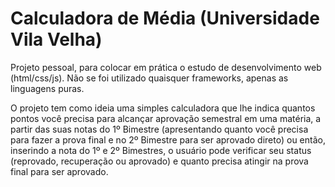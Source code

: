 # Calculadora de Média (Universidade Vila Velha)

Projeto pessoal, para colocar em prática o estudo de desenvolvimento web (html/css/js).
Não se foi utilizado quaisquer frameworks, apenas as linguagens puras.

O projeto tem como ideia uma simples calculadora que lhe indica quantos pontos você precisa para alcançar aprovação semestral em uma matéria, a partir das suas notas do 1º Bimestre (apresentando quanto você precisa para fazer a prova final e no 2º Bimestre para ser aprovado direto) ou então, inserindo a nota do 1º e 2º Bimestres, o usuário pode verificar seu status (reprovado, recuperação ou aprovado) e quanto precisa atingir na prova final para ser aprovado.